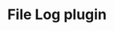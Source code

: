 ---
title: 'File Log plugin'
name: 'File Log'

content_type: plugin

publisher: kong-inc
description: ''

products:
    - gateway

works_on:
    - on-prem
    - konnect

min_version:
    gateway: '2.8'

# topologies:
#    - hybrid
#    - db-less
#    - traditional
---
